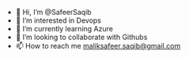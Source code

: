 - 👋 Hi, I’m @SafeerSaqib
- 👀 I’m interested in Devops
- 🌱 I’m currently learning Azure
- 💞️ I’m looking to collaborate with Githubs
- 📫 How to reach me maliksafeer.saqib@gmail.com

<!---
SafeerSaqib/SafeerSaqib is a ✨ special ✨ repository because its `README.md` (this file) appears on your GitHub profile.
You can click the Preview link to take a look at your changes.
--->
